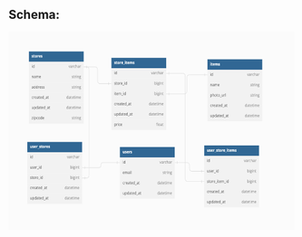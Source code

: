 ## Schema: 

<img src="./app/assets/images/schema.jpg" alt="Fill this in later"  width="600" height="350" />